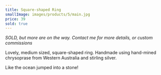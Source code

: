 ```yaml
---
title: Square-shaped Ring
smallImage: images/products/5/main.jpg
price: 39
sold: true
---
```


*SOLD, but more are on the way. Contact me for more details, or custom commissions*

Lovely, medium sized, square-shaped ring. Handmade using hand-mined chrysoprase from Western Australia and stirling silver.

Like the ocean jumped into a stone!